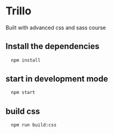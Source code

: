 # Trillo
Built with advanced css and sass course

## Install the dependencies

```bash
  npm install
```
## start in development mode

```bash
  npm start
```
## build css

```bash
  npm run build:css
```